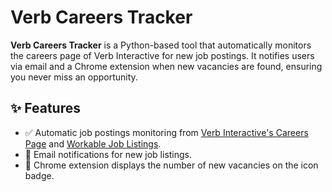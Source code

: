 # Verb Careers Tracker

**Verb Careers Tracker** is a Python-based tool that automatically monitors the careers page of Verb Interactive for new job postings. It notifies users via email and a Chrome extension when new vacancies are found, ensuring you never miss an opportunity.

## ✨ Features
- ✅ Automatic job postings monitoring from [Verb Interactive's Careers Page](https://www.verbinteractive.com/careers/) and [Workable Job Listings](https://apply.workable.com/verbinteractive/?lng=en#jobs).
- 📧 Email notifications for new job listings.
- 🔔 Chrome extension displays the number of new vacancies on the icon badge.
